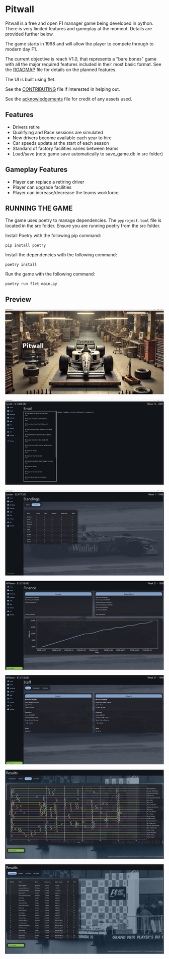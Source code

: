 # Pitwall

Pitwall is a free and open F1 manager game being developed in python. There is very limited features and gameplay at the moment. Details are provided further below.

The game starts in 1998 and will allow the player to compete through to modern day F1.

The current objective is reach V1.0, that represents a "bare bones" game with all the major required features included in their most basic format. See the [ROADMAP](Roadmap.md) file for details on the planned features.

The UI is built using flet.

See the [CONTRIBUTING](Contributing.md) file if interested in helping out.

See the [acknowledgements](acknowledgements.md) file for credit of any assets used.

## Features

- Drivers retire
- Qualifying and Race sessions are simulated
- New drivers become available each year to hire
- Car speeds update at the start of each season
- Standard of factory facilities varies between teams
- Load/save (note game save automatically to save_game.db in src folder)


## Gameplay Features

- Player can replace a retiring driver
- Player can upgrade facilities
- Player can increase/decrease the teams workforce


## RUNNING THE GAME

The game uses poetry to manage dependencies. The `pyproject.toml` file is located in the src folder. Ensure you are running poetry from the src folder.

Install Poetry with the following pip command:

```
pip install poetry
```

Install the dependencies with the following command:

```
poetry install
```

Run the game with the following command:

```
poetry run flet main.py
```
 
## Preview

![p0](preview/title_screen.png)

![p1](preview/preview1.png)

![p2](preview/preview2.png)

![p3](preview/preview3.png)

![p4](preview/preview4.png)

![p5](preview/preview5.png)

![p6](preview/preview6.png)